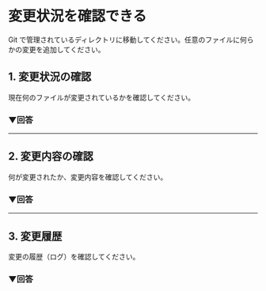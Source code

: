 # 変更状況を確認できる

Git で管理されているディレクトリに移動してください。任意のファイルに何らかの変更を追加してください。

## 1. 変更状況の確認

現在何のファイルが変更されているかを確認してください。
<br>

### ▼回答

---

## 2. 変更内容の確認

何が変更されたか、変更内容を確認してください。
<br>

### ▼回答

---

## 3. 変更履歴

変更の履歴（ログ）を確認してください。
<br>

### ▼回答